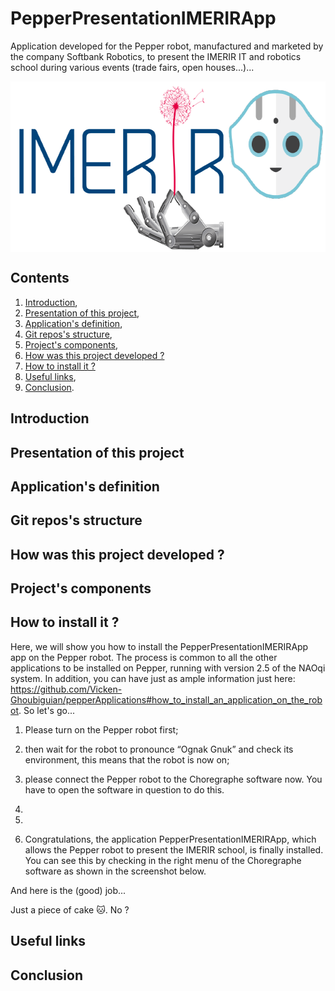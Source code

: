 # PepperPresentationIMERIRApp
Application developed for the Pepper robot, manufactured and marketed by the company Softbank Robotics, to present the IMERIR IT and robotics school during various events (trade fairs, open houses...)...

<img src="app_logo.png" data-canonical-src="app_logo.png" width="636" height="273" align="center" />

## Contents

1. [Introduction](#introduction),
2. [Presentation of this project](#presentation_of_this_project),
3. [Application's definition](#application_s_definition),
4. [Git repos's structure](#git_repos_s_structure),
5. [Project's components](#project_s_components),
6. [How was this project developed ?](#how_was_this_project_developed)
7. [How to install it ?](#how_to_install_it)
8. [Useful links](#useful_links),
9. [Conclusion](#conclusion).

<a name="introduction"></a>
## Introduction

<a name="presentation_of_this_project"></a>
## Presentation of this project

<a name="application_s_definition"></a>
## Application's definition

<a name="git_repos_s_structure"></a>
## Git repos's structure

<a name="how_was_this_project_developed"></a>
## How was this project developed ?

<a name="project_s_components"></a>
## Project's components

<a name="how_to_install_it"></a>
## How to install it ?

Here, we will show you how to install the PepperPresentationIMERIRApp app on the Pepper robot. 
The process is common to all the other applications to be installed on Pepper, running with version 2.5 of the NAOqi system. In addition, you can have just as ample information just here: https://github.com/Vicken-Ghoubiguian/pepperApplications#how_to_install_an_application_on_the_robot. So let's go...

1. Please turn on the Pepper robot first;

2. then wait for the robot to pronounce “Ognak Gnuk” and check its environment, this means that the robot is now on;

3. please connect the Pepper robot to the Choregraphe software now. You have to open the software in question to do this.

4. 

5. 

6. Congratulations, the application PepperPresentationIMERIRApp, which allows the Pepper robot to present the IMERIR school, is finally installed. You can see this by checking in the right menu of the Choregraphe software as shown in the screenshot below.

And here is the (good) job...

Just a piece of cake 🐱. No ?

<a name="useful_links"></a>
## Useful links

<a name="conclusion"></a>
## Conclusion
